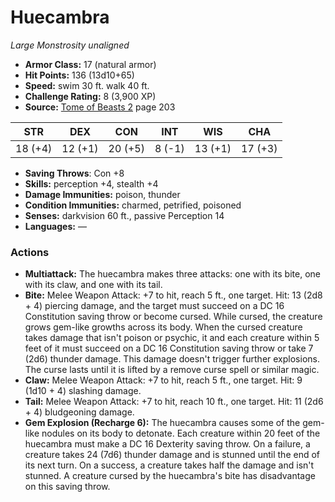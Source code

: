 # Huecambra

*Large* *Monstrosity* *unaligned*

- **Armor Class:** 17 (natural armor)
- **Hit Points:** 136 (13d10+65)
- **Speed:** swim 30 ft. walk 40 ft.
- **Challenge Rating:** 8 (3,900 XP)
- **Source:** [Tome of Beasts 2](https://koboldpress.com/kpstore/product/tome-of-beasts-2-for-5th-edition) page 203

| STR | DEX | CON | INT | WIS | CHA |
| --- | --- | --- | --- | --- | --- |
| 18 (+4) | 12 (+1) | 20 (+5) | 8 (-1) | 13 (+1) | 17 (+3) |

- **Saving Throws**: Con +8
- **Skills:** perception +4, stealth +4
- **Damage Immunities:** poison, thunder
- **Condition Immunities:** charmed, petrified, poisoned
- **Senses:** darkvision 60 ft., passive Perception 14
- **Languages:** —

### Actions

- **Multiattack:** The huecambra makes three attacks: one with its bite, one with its claw, and one with its tail.
- **Bite:** Melee Weapon Attack: +7 to hit, reach 5 ft., one target. Hit: 13 (2d8 + 4) piercing damage, and the target must succeed on a DC 16 Constitution saving throw or become cursed. While cursed, the creature grows gem-like growths across its body. When the cursed creature takes damage that isn't poison or psychic, it and each creature within 5 feet of it must succeed on a DC 16 Constitution saving throw or take 7 (2d6) thunder damage. This damage doesn't trigger further explosions. The curse lasts until it is lifted by a remove curse spell or similar magic.
- **Claw:** Melee Weapon Attack: +7 to hit, reach 5 ft., one target. Hit: 9 (1d10 + 4) slashing damage.
- **Tail:** Melee Weapon Attack: +7 to hit, reach 10 ft., one target. Hit: 11 (2d6 + 4) bludgeoning damage.
- **Gem Explosion (Recharge 6):** The huecambra causes some of the gem-like nodules on its body to detonate. Each creature within 20 feet of the huecambra must make a DC 16 Dexterity saving throw. On a failure, a creature takes 24 (7d6) thunder damage and is stunned until the end of its next turn. On a success, a creature takes half the damage and isn't stunned. A creature cursed by the huecambra's bite has disadvantage on this saving throw.


